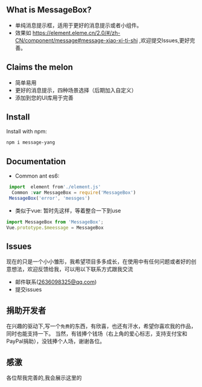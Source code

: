 <h2 align="centre">What is MessageBox?</h2>


* 单纯消息提示框，适用于更好的消息提示或者小组件。
* 效果如 <a herf=" https://element.eleme.cn/2.0/#/zh-CN/component/message#message-xiao-xi-ti-shi" target='target'>  https://element.eleme.cn/2.0/#/zh-CN/component/message#message-xiao-xi-ti-shi</a> ,欢迎提交lssues,更好完善。

<h2 align="left">Claims the melon<MessageBox有哪些功能？ ></h2>
 
* 简单易用
* 更好的消息提示，四种场景选择（后期加入自定义）
* 添加到您的UI库用于完善

<h2 align="left">Install</h2>

Install with npm:

```bash
npm i message-yang 
```

<h2 align="left">Documentation</h2>

* Common ant es6:

```javascript
 import  element from'./element.js' 
  Common :var MessageBox = require('MessageBox')
 MessageBox('error', 'messges')
```
* 类似于vue:
暂时先这样，等着整合一下到use
```javascript
import MessageBox from 'MessageBox';
Vue.prototype.$meessage = MessageBox
```





<h2 align="left">Issues</h2>

现在的只是一个小小雏形，我希望项目多多成长，在使用中有任何问题或者好的创意想法，欢迎反馈给我，可以用以下联系方式跟我交流

* 邮件联系(2636098325@qq.com)
* 提交issues

<h2 align="left">捐助开发者</h2>

在兴趣的驱动下,写一个`免费`的东西，有欣喜，也还有汗水，希望你喜欢我的作品，同时也能支持一下。
当然，有钱捧个钱场（右上角的爱心标志，支持支付宝和PayPal捐助），没钱捧个人场，谢谢各位。


<h2 align="left">感激</h2>

 各位帮我完善的,我会展示这里的



